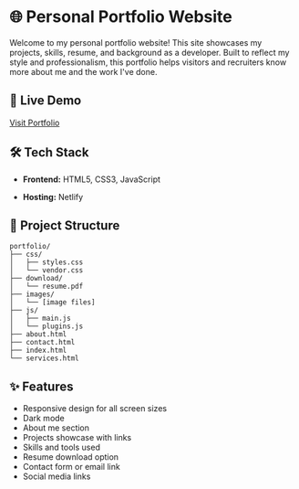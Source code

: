 # 🌐 Personal Portfolio Website

Welcome to my personal portfolio website! This site showcases my projects, skills, resume, and background as a developer. Built to reflect my style and professionalism, this portfolio helps visitors and recruiters know more about me and the work I've done.

## 🚀 Live Demo

[Visit Portfolio](https://your-portfolio-url.com)

## 🛠️ Tech Stack

- **Frontend:** HTML5, CSS3, JavaScript  
  
- **Hosting:** Netlify

## 📂 Project Structure

```text
portfolio/
├── css/
│   ├── styles.css
│   └── vendor.css
├── download/
│   └── resume.pdf
├── images/
│   └── [image files]
├── js/
│   ├── main.js
│   └── plugins.js
├── about.html
├── contact.html
├── index.html
└── services.html
```

## ✨ Features

- Responsive design for all screen sizes
- Dark mode 
- About me section
- Projects showcase with links
- Skills and tools used
- Resume download option
- Contact form or email link
- Social media links

